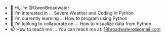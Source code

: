 - 👋 Hi, I’m @OwenBroadwater
- 👀 I’m interested in ... Severe Weather and Coding in Python
- 🌱 I’m currently learning ... How to program using Python
- 💞️ I’m looking to collaborate on ... How to visualize data from Python
- 📫 How to reach me ... You can reach me at: 18broadwatero@gmail.com

<!---
OwenBroadwater/OwenBroadwater is a ✨ special ✨ repository because its `README.md` (this file) appears on your GitHub profile.
You can click the Preview link to take a look at your changes.
--->
